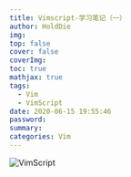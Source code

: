 ```yaml
---
title: Vimscript-学习笔记（一）
author: HoldDie
img: 
top: false
cover: false
coverImg: 
toc: true
mathjax: true
tags:
  - Vim
  - VimScript
date: 2020-06-15 19:55:46
password:
summary:
categories: Vim
---
```




![VimScript](https://www.holddie.com/img/20200615223706.png)

